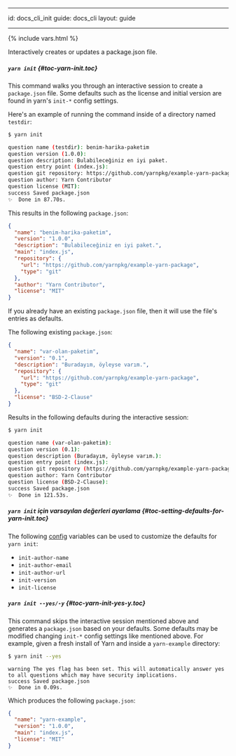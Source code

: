 * * *

id: docs_cli_init guide: docs_cli layout: guide

* * *

{% include vars.html %}

<p class="lead">Interactively creates or updates a package.json file.</p>

##### `yarn init` [](#toc-yarn-init){#toc-yarn-init.toc}

This command walks you through an interactive session to create a `package.json` file. Some defaults such as the license and initial version are found in yarn's `init-*` config settings.

Here's an example of running the command inside of a directory named `testdir`:

```sh
$ yarn init
```

```sh
question name (testdir): benim-harika-paketim
question version (1.0.0): 
question description: Bulabileceğiniz en iyi paket.
question entry point (index.js): 
question git repository: https://github.com/yarnpkg/example-yarn-package
question author: Yarn Contributor
question license (MIT): 
success Saved package.json
✨  Done in 87.70s.
```

This results in the following `package.json`:

```json
{
  "name": "benim-harika-paketim",
  "version": "1.0.0",
  "description": "Bulabileceğiniz en iyi paket.",
  "main": "index.js",
  "repository": {
    "url": "https://github.com/yarnpkg/example-yarn-package",
    "type": "git"
  },
  "author": "Yarn Contributor",
  "license": "MIT"
}
```

If you already have an existing `package.json` file, then it will use the file's entries as defaults.

The following existing `package.json`:

```json
{
  "name": "var-olan-paketim",
  "version": "0.1",
  "description": "Buradayım, öyleyse varım.",
  "repository": {
    "url": "https://github.com/yarnpkg/example-yarn-package",
    "type": "git"
  },
  "license": "BSD-2-Clause"
}
```

Results in the following defaults during the interactive session:

```sh
$ yarn init
```

```sh
question name (var-olan-paketim): 
question version (0.1): 
question description (Buradayım, öyleyse varım.):
question entry point (index.js): 
question git repository (https://github.com/yarnpkg/example-yarn-package): 
question author: Yarn Contributor
question license (BSD-2-Clause): 
success Saved package.json
✨  Done in 121.53s.
```

##### `yarn init` için varsayılan değerleri ayarlama [](#toc-setting-defaults-for-yarn-init){#toc-setting-defaults-for-yarn-init.toc}

The following [config]({{url_base}}/docs/cli/config) variables can be used to customize the defaults for `yarn init`:

- `init-author-name`
- `init-author-email`
- `init-author-url`
- `init-version`
- `init-license`

##### `yarn init --yes/-y` [](#toc-yarn-init-yes-y){#toc-yarn-init-yes-y.toc}

This command skips the interactive session mentioned above and generates a `package.json` based on your defaults. Some defaults may be modified changing `init-*` config settings like mentioned above. For example, given a fresh install of Yarn and inside a `yarn-example` directory:

```sh
$ yarn init --yes
```

    warning The yes flag has been set. This will automatically answer yes to all questions which may have security implications.
    success Saved package.json
    ✨  Done in 0.09s.
    

Which produces the following `package.json`:

```json
{
  "name": "yarn-example",
  "version": "1.0.0",
  "main": "index.js",
  "license": "MIT"
}
```